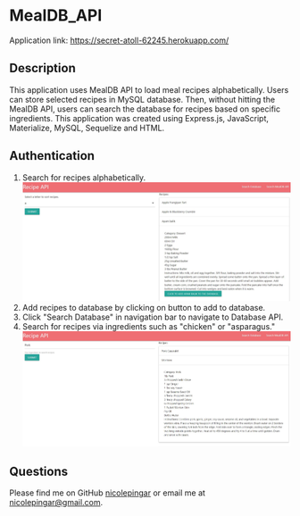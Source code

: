 # MealDB_API

Application link: https://secret-atoll-62245.herokuapp.com/

## Description

This application uses MealDB API to load meal recipes alphabetically. Users can store selected recipes in MySQL database. Then, without hitting the MealDB API, users can search the database for recipes based on specific ingredients. This application was created using Express.js, JavaScript, Materialize, MySQL, Sequelize and HTML.

## Authentication

1. Search for recipes alphabetically.
![Photo of alphabetical search](images/api.jpg)
2. Add recipes to database by clicking on button to add to database.
3. Click "Search Database" in navigation bar to navigate to Database API. 
4. Search for recipes via ingredients such as "chicken" or "asparagus."
![Photo of database search](images/db.jpg)

## Questions

Please find me on GitHub [nicolepingar](https://github.com/nicolepingar) or email me at nicolepingar@gmail.com.